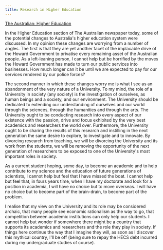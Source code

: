 ```yaml
---
title: Research in Higher Education
---
```

<a href="http://www.theaustralian.news.com.au/sectionindex1/0,5745,aushighered%255E%255ETEXT,00.html">The Australian: Higher Education</a>

In the Higher Education section of The Australian newspaper today, some of the potential changes to Australia's higher education system were discussed. In my opinion these changes are worrying from a number of angles. The first is that they are yet another facet of the implacable drive of the Howard Government to privatise every remaining asset of the Australian people. As a left-leaning person, I cannot help but be horrified by the moves the Howard Government has made to turn our public services into businesses. How much longer can it be until we are expected to pay for our services rendered by our police forces?

The second manner in which these changes worry me is what I see as an abandonment of the very nature of a University. To my mind, the role of a University in society (any society) is the investigation of ourselves, as human beings and a society, and our environment. The University should be dedicated to extending our understanding of ourselves and our world through the sciences, through the humanities and through the arts. The University ought to be conducting research into every aspect of our existence with the passion, drive and focus exhibited by the very best academics and researchers the world over. Furthermore, the University ought to be sharing the results of this research and instilling in the next generation the same desire to explore, to investigate and to innovate. By divorcing research from teaching, we will be divorcing the University and its work from the students, we will be removing the opportunity of the next generation of researchers to be exposed to one of the University's most important roles in society.

As a current student hoping, some day, to become an academic and to help contribute to my science and the education of future generations of scientists, I cannot help but feel that I have missed the boat. I cannot help but feel that, in fours years time, when I have my doctorate and look for a position in academia, I will have no choice but to move overseas. I will have no choice but to become part of the brain-drain, to become part of the problem.

I realise that my view on the University and its role may be considered archaic, that many people see economic rationalism as the way to go, that competition between academic institutions can only help our students. I cannot help but wonder if somewhere there might be a country that supports its academics and researchers and the role they play in society. If things here continue the way that I imagine they will, as soon as I discover this mythical country, I'll be off (being sure to repay the HECS debt incurred during my undergraduate studies of course).
